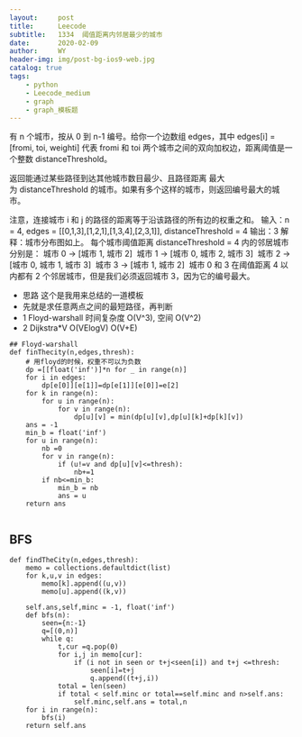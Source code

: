 ```yaml
---
layout:     post
title:      Leecode
subtitle:   1334  阈值距离内邻居最少的城市
date:       2020-02-09
author:     WY
header-img: img/post-bg-ios9-web.jpg
catalog: true
tags:
    - python
    - Leecode_medium
    - graph
    - graph_模板题
---
```


有 n 个城市，按从 0 到 n-1 编号。给你一个边数组 edges，其中 edges[i] = [fromi, toi, weighti] 代表 fromi 和 toi 两个城市之间的双向加权边，距离阈值是一个整数 distanceThreshold。

返回能通过某些路径到达其他城市数目最少、且路径距离 最大 为 distanceThreshold 的城市。如果有多个这样的城市，则返回编号最大的城市。

注意，连接城市 i 和 j 的路径的距离等于沿该路径的所有边的权重之和。
输入：n = 4, edges = [[0,1,3],[1,2,1],[1,3,4],[2,3,1]], distanceThreshold = 4
输出：3
解释：城市分布图如上。
每个城市阈值距离 distanceThreshold = 4 内的邻居城市分别是：
城市 0 -> [城市 1, 城市 2] 
城市 1 -> [城市 0, 城市 2, 城市 3] 
城市 2 -> [城市 0, 城市 1, 城市 3] 
城市 3 -> [城市 1, 城市 2] 
城市 0 和 3 在阈值距离 4 以内都有 2 个邻居城市，但是我们必须返回城市 3，因为它的编号最大。

- 思路 这个是我用来总结的一道模板
- 先就是求任意两点之间的最短路径，再判断
- 1 Floyd-warshall 时间复杂度 O(V^3), 空间 O(V^2)
- 2 Dijkstra*V    O(VElogV)           O(V+E)

```
## Floyd-warshall
def finThecity(n,edges,thresh):
    # 用floyd的时候，权重不可以为负数
    dp =[[float('inf')]*n for _ in range(n)]
    for i in edges:
        dp[e[0]][e[1]]=dp[e[1]][e[0]]=e[2]
    for k in range(n):
        for u in range(n):
            for v in range(n):
                dp[u][v] = min(dp[u][v],dp[u][k]+dp[k][v])
    ans = -1
    min_b = float('inf')
    for u in range(n):
        nb =0
        for v in range(n):
            if (u!=v and dp[u][v]<=thresh):
                nb+=1
        if nb<=min_b:
            min_b = nb
            ans = u
    return ans
                       
```

## BFS
```
def findTheCity(n,edges,thresh):
    memo = collections.defaultdict(list)
    for k,u,v in edges:
        memo[k].append((u,v))
        memo[u].append((k,v))

    self.ans,self,minc = -1, float('inf')
    def bfs(n):
        seen={n:-1}
        q=[(0,n)]
        while q:
            t,cur =q.pop(0)
            for i,j in memo[cur]:
                if (i not in seen or t+j<seen[i]) and t+j <=thresh:
                    seen[i]=t+j
                    q.append((t+j,i))
            total = len(seen)
            if total < self.minc or total==self.minc and n>self.ans:
                self.minc,self.ans = total,n
    for i in range(n):
        bfs(i)
    return self.ans


```